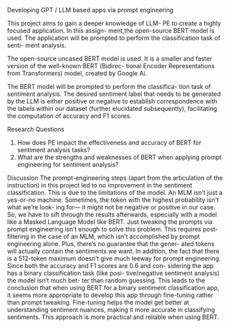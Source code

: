 Developing GPT / LLM based apps via prompt engineering

This project aims to gain a deeper knowledge of LLM-
PE to create a highly focused application. In this assign-
ment,the open-source BERT model is used. The application
will be prompted to perform the classification task of senti-
ment analysis.

The open-source uncased BERT model is used. It is a
smaller and faster version of the well-known BERT (Bidirec-
tional Encoder Representations from Transformers) model,
created by Google Ai. 

The BERT model will be prompted to perform the classifica-
tion task of sentiment analysis. The desired sentiment label
that needs to be generated by the LLM is either positive or
negative to establish correspondence with the labels within
our dataset (further elucidated subsequently), facilitating the
computation of accuracy and F1 scores.

Research Questions
1. How does PE impact the effectiveness and accuracy of
BERT for sentiment analysis tasks?
2. What are the strengths and weaknesses of BERT when
applying prompt engineering for sentiment analysis?

Discussion
The prompt-engineering steps (apart from the articulation
of the instruction) in this project led to no improvement in the
sentiment classification. This is due to the limitations of the
model. An MLM isn’t just a yes-or-no machine. Sometimes,
the token with the highest probability isn’t what we’re look-
ing for— it might not be negative or positive in our case.
So, we have to sift through the results afterwards, especially
with a model like a Masked Language Model like BERT.
Just tweaking the prompts via prompt engineering isn’t
enough to solve this problem. This requires post-filtering in
the case of an MLM, which isn’t accomplished by prompt
engineering alone. Plus, there’s no guarantee that the gener-
ated tokens will actually contain the sentiments we want. In
addition, the fact that there is a 512-token maximum doesn’t
give much leeway for prompt engineering.
Since both the accuracy and F1 scores are 0.6 and con-
sidering the app has a binary classification task (like posi-
tive/negative sentiment analysis) the model isn’t much bet-
ter than random guessing. This leads to the conclusion
that when using BERT for a binary sentiment classification
app, it seems more appropriate to develop this app through
fine-tuning rather than prompt tweaking. Fine-tuning helps
the model get better at understanding sentiment nuances,
making it more accurate in classifying sentiments. This
approach is more practical and reliable when using BERT.
